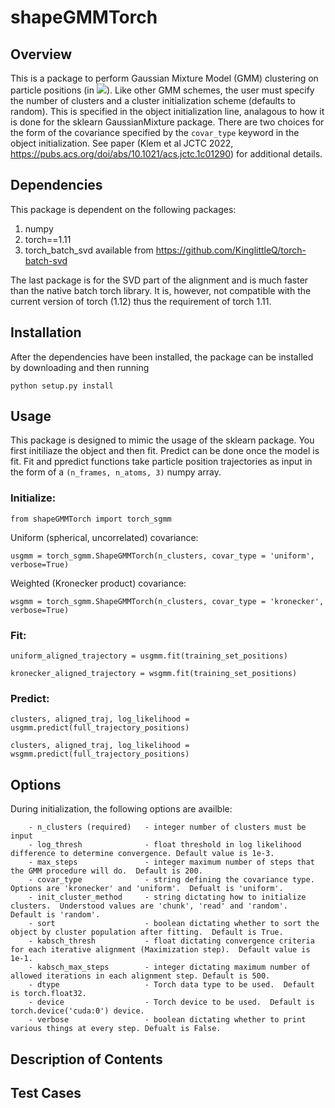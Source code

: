 # shapeGMMTorch

## Overview

This is a package to perform Gaussian Mixture Model (GMM) clustering on particle positions (in <img src="https://render.githubusercontent.com/render/math?math=\mathbb{R}^3">). Like other GMM schemes, the user must specify the number of clusters and a cluster initialization scheme (defaults to random).  This is specified in the object initialization line, analagous to how it is done for the sklearn GaussianMixture package.  There are two choices for the form of the covariance  specified by the `covar_type` keyword in the object initialization.  See paper (Klem et al JCTC 2022, https://pubs.acs.org/doi/abs/10.1021/acs.jctc.1c01290) for additional details.

## Dependencies

This package is dependent on the following packages:

1. numpy
2. torch==1.11
3. torch_batch_svd  available from https://github.com/KinglittleQ/torch-batch-svd

The last package is for the SVD part of the alignment and is much faster than the native batch torch library.  It is, however, not compatible with the current version of torch (1.12) thus the requirement of torch 1.11.

## Installation

After the dependencies have been installed, the package can be installed by downloading and then running

`python setup.py install`

## Usage 

This package is designed to mimic the usage of the sklearn package.  You first initiliaze the object and then fit.  Predict can be done once the model is fit.  Fit and ppredict functions take particle position trajectories as input in the form of a `(n_frames, n_atoms, 3)` numpy array.

### Initialize:

`from shapeGMMTorch import torch_sgmm`

Uniform (spherical, uncorrelated) covariance:

`usgmm = torch_sgmm.ShapeGMMTorch(n_clusters, covar_type = 'uniform', verbose=True)`

Weighted (Kronecker product) covariance:

`wsgmm = torch_sgmm.ShapeGMMTorch(n_clusters, covar_type = 'kronecker', verbose=True)`

### Fit:

`uniform_aligned_trajectory = usgmm.fit(training_set_positions)`

`kronecker_aligned_trajectory = wsgmm.fit(training_set_positions)`

### Predict:


`clusters, aligned_traj, log_likelihood = usgmm.predict(full_trajectory_positions)`

`clusters, aligned_traj, log_likelihood = wsgmm.predict(full_trajectory_positions)`

## Options

During initialization, the following options are availble:

        - n_clusters (required)   - integer number of clusters must be input
        - log_thresh              - float threshold in log likelihood difference to determine convergence. Default value is 1e-3.
        - max_steps               - integer maximum number of steps that the GMM procedure will do.  Default is 200.
        - covar_type              - string defining the covariance type.  Options are 'kronecker' and 'uniform'.  Defualt is 'uniform'.
        - init_cluster_method     - string dictating how to initialize clusters.  Understood values are 'chunk', 'read' and 'random'.  Default is 'random'.
        - sort                    - boolean dictating whether to sort the object by cluster population after fitting.  Default is True.
        - kabsch_thresh           - float dictating convergence criteria for each iterative alignment (Maximization step).  Default value is 1e-1.
        - kabsch_max_steps        - integer dictating maximum number of allowed iterations in each alignment step. Default is 500.
        - dtype                   - Torch data type to be used.  Default is torch.float32.
        - device                  - Torch device to be used.  Default is torch.device('cuda:0') device.
        - verbose                 - boolean dictating whether to print various things at every step. Defualt is False.

## Description of Contents

## Test Cases

